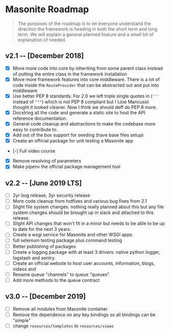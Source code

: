 # Masonite Roadmap

> The purposes of the roadmap is to let everyone understand the direction the framework is heading in both the short term and long term.
We will explain a general planned feature and a small bit of explanation of needed.

## v2.1 -- [December 2018]

- [x] Move more code into core by inheriting from some parent class instead of putting the entire class in the framework installation
- [x] Move more framework features into core middleware. There is a lot of code inside the `RouteProvider` that can be abstracted out and put into middleware
- [x] Use better PEP 8 standards. For 2.0 we left triple single quotes in (`'''` instead of `"""`) which is not PEP 8 compliant but I (Joe Mancuso) 
thought it looked cleaner. Now I think we should deff do PEP 8 more.
- [x] Docstring all the code and generate a static site to host the API reference documentation.
- [x] General code cleanup and abstractions to make the codebase more easy to contribute to.
- [x] Add out of the box support for seeding (have base files setup)
- [x] Create an official package for unit testing a Masonite app

- [-] Full video course
- [x] Remove resolving of parameters
- [x] Make pipenv the official package management tool

## v2.2 -- [June 2019 LTS]

- [ ] 2yr bug release, 3yr security release
- [ ] More code cleanup from hotfixes and various bug fixes from 2.1
- [ ] Slight file system changes. nothing really planned about this but any file system changes should be brought up in slack and attached to this release.
- [ ] Slight API changes that won't fit in a minor but needs to be able to be up to date for the next 3 years.
- [ ] Create a wsgi service for Masonite and other WSGI apps.
- [ ] full selenium testing package plus command testing
- [ ] Better publishing of packages 
- [ ] Create a logging package with at least 3 drivers: native python logger, logstash and sentry.
- [ ] Create an official website to host user accounts, information, blogs, videos and 
- [ ] Rename queue "channels" to queue "queues"
- [ ] Add more methods to the queue contract 

## v3.0 -- [December 2019]
- [ ] Remove all modules from Masonite container
- [ ] Remove the dependence on any key bindings so all bindings can be "simple"
- [ ] change `resources/templates` to `resources/views`
